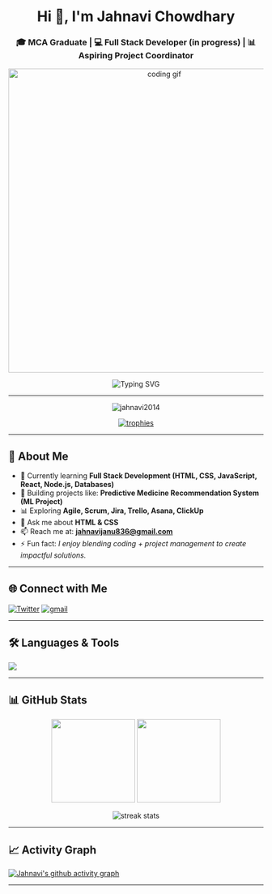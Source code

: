 <!-- Profile Header -->
<h1 align="center">Hi 👋, I'm Jahnavi Chowdhary</h1>
<h3 align="center">🎓 MCA Graduate | 💻 Full Stack Developer (in progress) | 📊 Aspiring Project Coordinator</h3>

<!-- Banner / Cover Image -->
<p align="center">
  <img src="https://i.ibb.co/r7kKjRg/developer.gif" alt="coding gif" width="600"/>
</p>

<!-- Typing Animation -->
<p align="center">
  <img src="https://readme-typing-svg.herokuapp.com?font=Fira+Code&weight=500&size=22&pause=1000&color=F7007C&center=true&vCenter=true&width=600&lines=Full+Stack+Developer+%F0%9F%92%BB;Aspiring+Project+Coordinator+%F0%9F%93%8A;Machine+Learning+Enthusiast+%F0%9F%A4%96;Always+Learning+New+Things+%F0%9F%8C%9F" alt="Typing SVG" />
</p>

---

<p align="center"> 
  <img src="https://komarev.com/ghpvc/?username=jahnavi2014&label=Profile%20views&color=0e75b6&style=flat" alt="jahnavi2014" /> 
</p>

<p align="center"> 
  <a href="https://github.com/ryo-ma/github-profile-trophy">
    <img src="https://github-profile-trophy.vercel.app/?username=jahnavi2014&theme=radical&margin-w=10&margin-h=10&row=" alt="trophies" />
  </a> 
</p>

---

## 🚀 About Me
- 🌱 Currently learning **Full Stack Development (HTML, CSS, JavaScript, React, Node.js, Databases)**  
- 📂 Building projects like: **Predictive Medicine Recommendation System (ML Project)**  
- 📊 Exploring **Agile, Scrum, Jira, Trello, Asana, ClickUp**  
- 💬 Ask me about **HTML & CSS**  
- 📫 Reach me at: **jahnavijanu836@gmail.com**  
- ⚡ Fun fact: *I enjoy blending coding + project management to create impactful solutions.*  

---

## 🌐 Connect with Me  
<p align="left">
<a href="https://twitter.com/@jahnavi_2914" target="blank"><img align="center" src="https://img.shields.io/badge/Twitter-%231DA1F2.svg?&style=for-the-badge&logo=twitter&logoColor=white" alt="Twitter"/></a>
<a href="mailto:jahnavijanu836@gmail.com" target="blank"><img align="center" src="https://img.shields.io/badge/Gmail-D14836?style=for-the-badge&logo=gmail&logoColor=white" alt="gmail"/></a>
</p>

---

## 🛠 Languages & Tools  
<p align="left">
  <img src="https://skillicons.dev/icons?i=html,css,mongodb,mysql,python,github,jira,trello" />
</p>

---

## 📊 GitHub Stats  
<p align="center">
  <img src="https://github-readme-stats.vercel.app/api?username=jahnavi2014&show_icons=true&theme=radical" height="165"/>
  <img src="https://github-readme-stats.vercel.app/api/top-langs/?username=jahnavi2014&layout=compact&theme=radical" height="165"/>
</p>

<p align="center">
  <img src="https://github-readme-streak-stats.herokuapp.com/?user=jahnavi2014&theme=radical" alt="streak stats" />
</p>

---

## 📈 Activity Graph  
[![Jahnavi's github activity graph](https://github-readme-activity-graph.vercel.app/graph?username=jahnavi2014&bg_color=0f2d3d&color=1cadfb&line=1cadfb&point=ffffff&area=true&hide_border=true)](https://github.com/ashutosh00710/github-readme-activity-graph)

---


